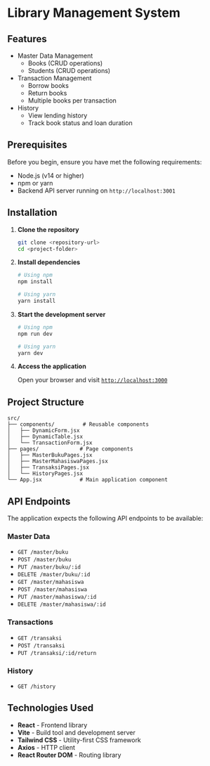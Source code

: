 # Library Management System

## Features

- Master Data Management
  - Books (CRUD operations)
  - Students (CRUD operations)
- Transaction Management
  - Borrow books
  - Return books
  - Multiple books per transaction
- History
  - View lending history
  - Track book status and loan duration

## Prerequisites

Before you begin, ensure you have met the following requirements:
- Node.js (v14 or higher)
- npm or yarn
- Backend API server running on `http://localhost:3001`

## Installation

1. **Clone the repository**
   ```bash
   git clone <repository-url>
   cd <project-folder>
   ```

2. **Install dependencies**
   ```bash
   # Using npm
   npm install

   # Using yarn
   yarn install
   ```

3. **Start the development server**
   ```bash
   # Using npm
   npm run dev

   # Using yarn
   yarn dev
   ```

4. **Access the application**
   
   Open your browser and visit [`http://localhost:3000`](http://localhost:3000)

## Project Structure
```
src/
├── components/         # Reusable components
│   ├── DynamicForm.jsx
│   ├── DynamicTable.jsx
│   └── TransactionForm.jsx
├── pages/             # Page components
│   ├── MasterBukuPages.jsx
│   ├── MasterMahasiswaPages.jsx
│   ├── TransaksiPages.jsx
│   └── HistoryPages.jsx
└── App.jsx            # Main application component
```

## API Endpoints

The application expects the following API endpoints to be available:

### Master Data
- `GET /master/buku`
- `POST /master/buku`
- `PUT /master/buku/:id`
- `DELETE /master/buku/:id`
- `GET /master/mahasiswa`
- `POST /master/mahasiswa`
- `PUT /master/mahasiswa/:id`
- `DELETE /master/mahasiswa/:id`

### Transactions
- `GET /transaksi`
- `POST /transaksi`
- `PUT /transaksi/:id/return`

### History
- `GET /history`

## Technologies Used

- **React** - Frontend library
- **Vite** - Build tool and development server
- **Tailwind CSS** - Utility-first CSS framework
- **Axios** - HTTP client
- **React Router DOM** - Routing library

